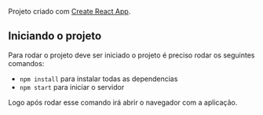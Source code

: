 Projeto criado com  [Create React App](https://github.com/facebook/create-react-app).

## Iniciando o projeto

Para rodar o projeto deve ser iniciado o projeto é preciso rodar os seguintes comandos:

- `npm install` para instalar todas as dependencias
- `npm start` para iniciar o servidor

Logo após rodar esse comando irá abrir o navegador com a aplicação.

